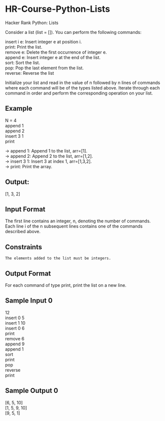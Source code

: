 # HR-Course-Python-Lists
Hacker Rank Python: Lists

Consider a list (list = []). You can perform the following commands:  
  
insert i e: Insert integer e at position i.  
print: Print the list.  
remove e: Delete the first occurrence of integer e.  
append e: Insert integer e at the end of the list.  
sort: Sort the list.  
pop: Pop the last element from the list.  
reverse: Reverse the list  
  
Initialize your list and read in the value of n followed by n lines of commands where each command will be of the types listed above. Iterate through each command in order and perform the corresponding operation on your list.  

## Example

N = 4  
append 1  
append 2  
insert 3 1  
print  

-> append 1: Append 1 to the list, arr=[1].  
-> append 2: Append 2 to the list, arr=[1,2].  
-> insert 3 1: Insert 3 at index 1, arr=[1,3,2].  
-> print: Print the array.

## Output:
[1, 3, 2]  

## Input Format

The first line contains an integer, n, denoting the number of commands.  
Each line i of the n subsequent lines contains one of the commands described above.  

## Constraints

    The elements added to the list must be integers.

## Output Format

For each command of type print, print the list on a new line.  

## Sample Input 0

12  
insert 0 5  
insert 1 10  
insert 0 6  
print  
remove 6  
append 9  
append 1  
sort  
print  
pop  
reverse  
print  

## Sample Output 0

[6, 5, 10]  
[1, 5, 9, 10]  
[9, 5, 1]

